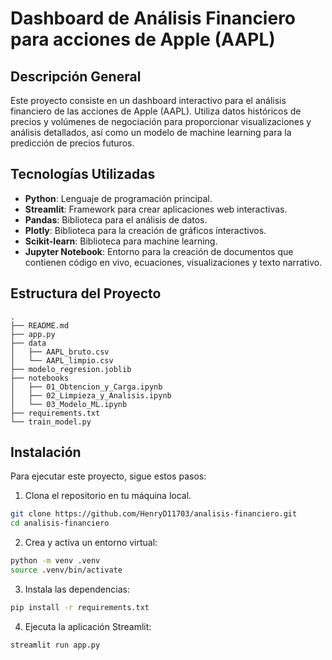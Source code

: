 # Dashboard de Análisis Financiero para acciones de Apple (AAPL)

## Descripción General
Este proyecto consiste en un dashboard interactivo para el análisis financiero de las acciones de Apple (AAPL). Utiliza datos históricos de precios y volúmenes de negociación para proporcionar visualizaciones y análisis detallados, así como un modelo de machine learning para la predicción de precios futuros.

## Tecnologías Utilizadas
- **Python**: Lenguaje de programación principal.
- **Streamlit**: Framework para crear aplicaciones web interactivas.
- **Pandas**: Biblioteca para el análisis de datos.
- **Plotly**: Biblioteca para la creación de gráficos interactivos.
- **Scikit-learn**: Biblioteca para machine learning.
- **Jupyter Notebook**: Entorno para la creación de documentos que contienen código en vivo, ecuaciones, visualizaciones y texto narrativo.

## Estructura del Proyecto

```
.
├── README.md
├── app.py
├── data
│   ├── AAPL_bruto.csv
│   └── AAPL_limpio.csv
├── modelo_regresion.joblib
├── notebooks
│   ├── 01_Obtencion_y_Carga.ipynb
│   ├── 02_Limpieza_y_Analisis.ipynb
│   └── 03_Modelo_ML.ipynb
├── requirements.txt
└── train_model.py
```

## Instalación
Para ejecutar este proyecto, sigue estos pasos:

1. Clona el repositorio en tu máquina local.
```bash
git clone https://github.com/HenryD11703/analisis-financiero.git
cd analisis-financiero
```

2. Crea y activa un entorno virtual:
```bash
python -m venv .venv
source .venv/bin/activate
```

3. Instala las dependencias:
```bash
pip install -r requirements.txt
```

4. Ejecuta la aplicación Streamlit:
```bash
streamlit run app.py
```
